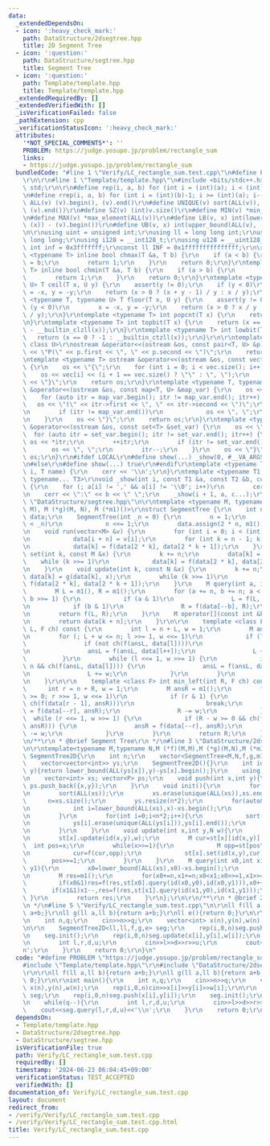 ```yaml
---
data:
  _extendedDependsOn:
  - icon: ':heavy_check_mark:'
    path: DataStructure/2dsegtree.hpp
    title: 2D Segment Tree
  - icon: ':question:'
    path: DataStructure/segtree.hpp
    title: Segment Tree
  - icon: ':question:'
    path: Template/template.hpp
    title: Template/template.hpp
  _extendedRequiredBy: []
  _extendedVerifiedWith: []
  _isVerificationFailed: false
  _pathExtension: cpp
  _verificationStatusIcon: ':heavy_check_mark:'
  attributes:
    '*NOT_SPECIAL_COMMENTS*': ''
    PROBLEM: https://judge.yosupo.jp/problem/rectangle_sum
    links:
    - https://judge.yosupo.jp/problem/rectangle_sum
  bundledCode: "#line 1 \"Verify/LC_rectangle_sum.test.cpp\"\n#define PROBLEM \"https://judge.yosupo.jp/problem/rectangle_sum\"\
    \r\n\r\n#line 1 \"Template/template.hpp\"\n#include <bits/stdc++.h>\r\nusing namespace\
    \ std;\r\n\r\n#define rep(i, a, b) for (int i = (int)(a); i < (int)(b); i++)\r\
    \n#define rrep(i, a, b) for (int i = (int)(b)-1; i >= (int)(a); i--)\r\n#define\
    \ ALL(v) (v).begin(), (v).end()\r\n#define UNIQUE(v) sort(ALL(v)), (v).erase(unique(ALL(v)),\
    \ (v).end())\r\n#define SZ(v) (int)v.size()\r\n#define MIN(v) *min_element(ALL(v))\r\
    \n#define MAX(v) *max_element(ALL(v))\r\n#define LB(v, x) int(lower_bound(ALL(v),\
    \ (x)) - (v).begin())\r\n#define UB(v, x) int(upper_bound(ALL(v), (x)) - (v).begin())\r\
    \n\r\nusing uint = unsigned int;\r\nusing ll = long long int;\r\nusing ull = unsigned\
    \ long long;\r\nusing i128 = __int128_t;\r\nusing u128 = __uint128_t;\r\nconst\
    \ int inf = 0x3fffffff;\r\nconst ll INF = 0x1fffffffffffffff;\r\n\r\ntemplate\
    \ <typename T> inline bool chmax(T &a, T b) {\r\n    if (a < b) {\r\n        a\
    \ = b;\r\n        return 1;\r\n    }\r\n    return 0;\r\n}\r\ntemplate <typename\
    \ T> inline bool chmin(T &a, T b) {\r\n    if (a > b) {\r\n        a = b;\r\n\
    \        return 1;\r\n    }\r\n    return 0;\r\n}\r\ntemplate <typename T, typename\
    \ U> T ceil(T x, U y) {\r\n    assert(y != 0);\r\n    if (y < 0)\r\n        x\
    \ = -x, y = -y;\r\n    return (x > 0 ? (x + y - 1) / y : x / y);\r\n}\r\ntemplate\
    \ <typename T, typename U> T floor(T x, U y) {\r\n    assert(y != 0);\r\n    if\
    \ (y < 0)\r\n        x = -x, y = -y;\r\n    return (x > 0 ? x / y : (x - y + 1)\
    \ / y);\r\n}\r\ntemplate <typename T> int popcnt(T x) {\r\n    return __builtin_popcountll(x);\r\
    \n}\r\ntemplate <typename T> int topbit(T x) {\r\n    return (x == 0 ? -1 : 63\
    \ - __builtin_clzll(x));\r\n}\r\ntemplate <typename T> int lowbit(T x) {\r\n \
    \   return (x == 0 ? -1 : __builtin_ctzll(x));\r\n}\r\n\r\ntemplate <class T,\
    \ class U>\r\nostream &operator<<(ostream &os, const pair<T, U> &p) {\r\n    os\
    \ << \"P(\" << p.first << \", \" << p.second << \")\";\r\n    return os;\r\n}\r\
    \ntemplate <typename T> ostream &operator<<(ostream &os, const vector<T> &vec)\
    \ {\r\n    os << \"{\";\r\n    for (int i = 0; i < vec.size(); i++) {\r\n    \
    \    os << vec[i] << (i + 1 == vec.size() ? \"\" : \", \");\r\n    }\r\n    os\
    \ << \"}\";\r\n    return os;\r\n}\r\ntemplate <typename T, typename U>\r\nostream\
    \ &operator<<(ostream &os, const map<T, U> &map_var) {\r\n    os << \"{\";\r\n\
    \    for (auto itr = map_var.begin(); itr != map_var.end(); itr++) {\r\n     \
    \   os << \"(\" << itr->first << \", \" << itr->second << \")\";\r\n        itr++;\r\
    \n        if (itr != map_var.end())\r\n            os << \", \";\r\n        itr--;\r\
    \n    }\r\n    os << \"}\";\r\n    return os;\r\n}\r\ntemplate <typename T> ostream\
    \ &operator<<(ostream &os, const set<T> &set_var) {\r\n    os << \"{\";\r\n  \
    \  for (auto itr = set_var.begin(); itr != set_var.end(); itr++) {\r\n       \
    \ os << *itr;\r\n        ++itr;\r\n        if (itr != set_var.end())\r\n     \
    \       os << \", \";\r\n        itr--;\r\n    }\r\n    os << \"}\";\r\n    return\
    \ os;\r\n}\r\n#ifdef LOCAL\r\n#define show(...) _show(0, #__VA_ARGS__, __VA_ARGS__)\r\
    \n#else\r\n#define show(...) true\r\n#endif\r\ntemplate <typename T> void _show(int\
    \ i, T name) {\r\n    cerr << '\\n';\r\n}\r\ntemplate <typename T1, typename T2,\
    \ typename... T3>\r\nvoid _show(int i, const T1 &a, const T2 &b, const T3 &...c)\
    \ {\r\n    for (; a[i] != ',' && a[i] != '\\0'; i++)\r\n        cerr << a[i];\r\
    \n    cerr << \":\" << b << \" \";\r\n    _show(i + 1, a, c...);\r\n}\n#line 2\
    \ \"DataStructure/segtree.hpp\"\n\r\ntemplate <typename M, typename N, M (*f)(M,\
    \ M), M (*g)(M, N), M (*m1)()>\r\nstruct SegmentTree {\r\n    int n;\r\n    vector<M>\
    \ data;\r\n    SegmentTree(int _n = 0) {\r\n        n = 1;\r\n        while (n\
    \ < _n)\r\n            n <<= 1;\r\n        data.assign(2 * n, m1());\r\n    }\r\
    \n    void run(vector<M> &v) {\r\n        for (int i = 0; i < (int)v.size(); i++)\r\
    \n            data[i + n] = v[i];\r\n        for (int k = n - 1; k > 0; k--)\r\
    \n            data[k] = f(data[2 * k], data[2 * k + 1]);\r\n    }\r\n    void\
    \ set(int k, const M &x) {\r\n        k += n;\r\n        data[k] = x;\r\n    \
    \    while (k >>= 1)\r\n            data[k] = f(data[2 * k], data[2 * k + 1]);\r\
    \n    }\r\n    void update(int k, const N &x) {\r\n        k += n;\r\n       \
    \ data[k] = g(data[k], x);\r\n        while (k >>= 1)\r\n            data[k] =\
    \ f(data[2 * k], data[2 * k + 1]);\r\n    }\r\n    M query(int a, int b) {\r\n\
    \        M L = m1(), R = m1();\r\n        for (a += n, b += n; a < b; a >>= 1,\
    \ b >>= 1) {\r\n            if (a & 1)\r\n                L = f(L, data[a++]);\r\
    \n            if (b & 1)\r\n                R = f(data[--b], R);\r\n        }\r\
    \n        return f(L, R);\r\n    }\r\n    M operator[](const int &k) const {\r\
    \n        return data[k + n];\r\n    }\r\n\r\n    template <class F> int max_right(int\
    \ L, F ch) const {\r\n        int l = n + L, w = 1;\r\n        M ansL = m1();\r\
    \n        for (; L + w <= n; l >>= 1, w <<= 1)\r\n            if (l & 1) {\r\n\
    \                if (not ch(f(ansL, data[l])))\r\n                    break;\r\
    \n                ansL = f(ansL, data[l++]);\r\n                L += w;\r\n  \
    \          }\r\n        while (l <<= 1, w >>= 1) {\r\n            if (L + w <=\
    \ n && ch(f(ansL, data[l]))) {\r\n                ansL = f(ansL, data[l++]);\r\
    \n                L += w;\r\n            }\r\n        }\r\n        return L;\r\
    \n    }\r\n\r\n    template <class F> int min_left(int R, F ch) const {\r\n  \
    \      int r = n + R, w = 1;\r\n        M ansR = m1();\r\n        for (; R - w\
    \ >= 0; r >>= 1, w <<= 1)\r\n            if (r & 1) {\r\n                if (not\
    \ ch(f(data[r - 1], ansR)))\r\n                    break;\r\n                ansR\
    \ = f(data[--r], ansR);\r\n                R -= w;\r\n            }\r\n      \
    \  while (r <<= 1, w >>= 1) {\r\n            if (R - w >= 0 && ch(f(data[r - 1],\
    \ ansR))) {\r\n                ansR = f(data[--r], ansR);\r\n                R\
    \ -= w;\r\n            }\r\n        }\r\n        return R;\r\n    }\r\n};\r\n\r\
    \n/**\r\n * @brief Segment Tree\r\n */\n#line 3 \"DataStructure/2dsegtree.hpp\"\
    \n\r\ntemplate<typename M,typename N,M (*f)(M,M),M (*g)(M,N),M (*m1)()>struct\
    \ SegmentTree2D{\r\n    int n;\r\n    vector<SegmentTree<M,N,f,g,m1>> st;\r\n\
    \    vector<vector<int>> ys;\r\n    SegmentTree2D(){}\r\n    int id(int x,int\
    \ y){return lower_bound(ALL(ys[x]),y)-ys[x].begin();}\r\n    using P=pair<int,int>;\r\
    \n    vector<int> xs; vector<P> ps;\r\n    void push(int x,int y){\r\n       \
    \ ps.push_back({x,y});\r\n    }\r\n    void init(){\r\n        for(auto& [x,y]:ps)xs.push_back(x);\r\
    \n        sort(ALL(xs));\r\n        xs.erase(unique(ALL(xs)),xs.end());\r\n  \
    \      n=xs.size();\r\n        ys.resize(n*2);\r\n        for(auto& [x,y]:ps){\r\
    \n            int i=lower_bound(ALL(xs),x)-xs.begin();\r\n            for(i+=n;i;i>>=1)ys[i].push_back(y);\r\
    \n        }\r\n        for(int i=0;i<n*2;i++){\r\n            sort(ALL(ys[i]));\r\
    \n            ys[i].erase(unique(ALL(ys[i])),ys[i].end());\r\n            st.push_back(SegmentTree<M,N,f,g,m1>(ys[i].size()));\r\
    \n        }\r\n    }\r\n    void update(int x,int y,N w){\r\n        x=(lower_bound(ALL(xs),x)-xs.begin())+n;\r\
    \n        st[x].update(id(x,y),w);\r\n        M cur=st[x][id(x,y)];\r\n      \
    \  int pos=x;\r\n        while(x>>=1){\r\n            M opp=st[pos^1].query(id(pos^1,y),id(pos^1,y+1));\r\
    \n            cur=f(cur,opp);\r\n            st[x].set(id(x,y),cur);\r\n     \
    \       pos>>=1;\r\n        }\r\n    }\r\n    M query(int x0,int x1,int y0,int\
    \ y1){\r\n        x0=lower_bound(ALL(xs),x0)-xs.begin();\r\n        x1=lower_bound(ALL(xs),x1)-xs.begin();\r\
    \n        M res=m1();\r\n        for(x0+=n,x1+=n;x0<x1;x0>>=1,x1>>=1){\r\n   \
    \         if(x0&1)res=f(res,st[x0].query(id(x0,y0),id(x0,y1))),x0++;\r\n     \
    \       if(x1&1)x1--,res=f(res,st[x1].query(id(x1,y0),id(x1,y1)));\r\n       \
    \ }\r\n        return res;\r\n    }\r\n};\r\n\r\n/**\r\n * @brief 2D Segment Tree\r\
    \n */\n#line 5 \"Verify/LC_rectangle_sum.test.cpp\"\n\r\nll f(ll a,ll b){return\
    \ a+b;}\r\nll g(ll a,ll b){return a+b;}\r\nll e(){return 0;}\r\n\r\nint main(){\r\
    \n    int n,q;\r\n    cin>>n>>q;\r\n    vector<int> x(n),y(n),w(n);\r\n    rep(i,0,n)cin>>x[i]>>y[i]>>w[i];\r\
    \n\r\n    SegmentTree2D<ll,ll,f,g,e> seg;\r\n    rep(i,0,n)seg.push(x[i],y[i]);\r\
    \n    seg.init();\r\n    rep(i,0,n)seg.update(x[i],y[i],w[i]);\r\n    while(q--){\r\
    \n        int l,r,d,u;\r\n        cin>>l>>d>>r>>u;\r\n        cout<<seg.query(l,r,d,u)<<'\\\
    n';\r\n    }\r\n    return 0;\r\n}\n"
  code: "#define PROBLEM \"https://judge.yosupo.jp/problem/rectangle_sum\"\r\n\r\n\
    #include \"Template/template.hpp\"\r\n#include \"DataStructure/2dsegtree.hpp\"\
    \r\n\r\nll f(ll a,ll b){return a+b;}\r\nll g(ll a,ll b){return a+b;}\r\nll e(){return\
    \ 0;}\r\n\r\nint main(){\r\n    int n,q;\r\n    cin>>n>>q;\r\n    vector<int>\
    \ x(n),y(n),w(n);\r\n    rep(i,0,n)cin>>x[i]>>y[i]>>w[i];\r\n\r\n    SegmentTree2D<ll,ll,f,g,e>\
    \ seg;\r\n    rep(i,0,n)seg.push(x[i],y[i]);\r\n    seg.init();\r\n    rep(i,0,n)seg.update(x[i],y[i],w[i]);\r\
    \n    while(q--){\r\n        int l,r,d,u;\r\n        cin>>l>>d>>r>>u;\r\n    \
    \    cout<<seg.query(l,r,d,u)<<'\\n';\r\n    }\r\n    return 0;\r\n}"
  dependsOn:
  - Template/template.hpp
  - DataStructure/2dsegtree.hpp
  - DataStructure/segtree.hpp
  isVerificationFile: true
  path: Verify/LC_rectangle_sum.test.cpp
  requiredBy: []
  timestamp: '2024-06-23 06:04:45+09:00'
  verificationStatus: TEST_ACCEPTED
  verifiedWith: []
documentation_of: Verify/LC_rectangle_sum.test.cpp
layout: document
redirect_from:
- /verify/Verify/LC_rectangle_sum.test.cpp
- /verify/Verify/LC_rectangle_sum.test.cpp.html
title: Verify/LC_rectangle_sum.test.cpp
---
```

